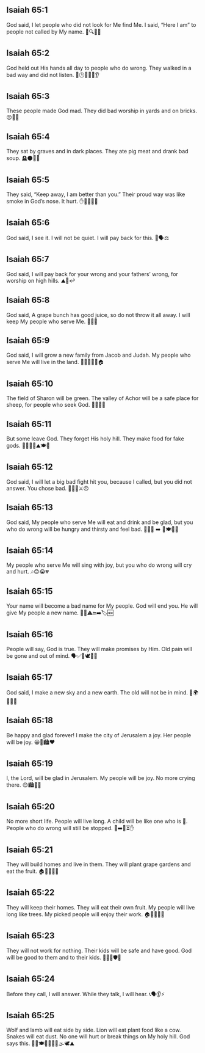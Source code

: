 ## Isaiah 65:1
God said, I let people who did not look for Me find Me. I said, “Here I am” to people not called by My name. 👋🔍🙋‍♂️
## Isaiah 65:2
God held out His hands all day to people who do wrong. They walked in a bad way and did not listen. 🤲🕒🚶‍♂️🚫👂
## Isaiah 65:3
These people made God mad. They did bad worship in yards and on bricks. 😠🧱🌳
## Isaiah 65:4
They sat by graves and in dark places. They ate pig meat and drank bad soup. 🪦🌑🐷🍲
## Isaiah 65:5
They said, “Keep away, I am better than you.” Their proud way was like smoke in God’s nose. It hurt. ✋😤🚫👃🔥
## Isaiah 65:6
God said, I see it. I will not be quiet. I will pay back for this. 👀🗣️⚖️
## Isaiah 65:7
God said, I will pay back for your wrong and your fathers’ wrong, for worship on high hills. ⛰️🛐↩️
## Isaiah 65:8
God said, A grape bunch has good juice, so do not throw it all away. I will keep My people who serve Me. 🍇🥤🤝
## Isaiah 65:9
God said, I will grow a new family from Jacob and Judah. My people who serve Me will live in the land. 👨‍👩‍👧‍👦🌱🏠
## Isaiah 65:10
The field of Sharon will be green. The valley of Achor will be a safe place for sheep, for people who seek God. 🌾🌳🐑😊
## Isaiah 65:11
But some leave God. They forget His holy hill. They make food for fake gods. 🚪🚶‍♂️❌⛰️🍽️🗿
## Isaiah 65:12
God said, I will let a big bad fight hit you, because I called, but you did not answer. You chose bad. 📣📞❌⚔️😞
## Isaiah 65:13
God said, My people who serve Me will eat and drink and be glad, but you who do wrong will be hungry and thirsty and feel bad. 🍞🥤😊 ➡️ 🚫🍽️🥤😢
## Isaiah 65:14
My people who serve Me will sing with joy, but you who do wrong will cry and hurt. 🎶😊😭💔
## Isaiah 65:15
Your name will become a bad name for My people. God will end you. He will give My people a new name. 📝❌⚠️🔚➡️🏷️🆕
## Isaiah 65:16
People will say, God is true. They will make promises by Him. Old pain will be gone and out of mind. 🗣️✅🤝🕊️🧠🚫
## Isaiah 65:17
God said, I make a new sky and a new earth. The old will not be in mind. 🌌🌍✨🧠❌
## Isaiah 65:18
Be happy and glad forever! I make the city of Jerusalem a joy. Her people will be joy. 😀🎉🏙️❤️
## Isaiah 65:19
I, the Lord, will be glad in Jerusalem. My people will be joy. No more crying there. 😊🏙️🚫😭
## Isaiah 65:20
No more short life. People will live long. A child will be like one who is 💯. People who do wrong will still be stopped. 👶➡️💯⏳✋
## Isaiah 65:21
They will build homes and live in them. They will plant grape gardens and eat the fruit. 🏠🔨🌿🍇😋
## Isaiah 65:22
They will keep their homes. They will eat their own fruit. My people will live long like trees. My picked people will enjoy their work. 🏠🔑🍇🌳😊
## Isaiah 65:23
They will not work for nothing. Their kids will be safe and have good. God will be good to them and to their kids. 💪✅👶🛡️🎁
## Isaiah 65:24
Before they call, I will answer. While they talk, I will hear. 📞🗣️👂⚡
## Isaiah 65:25
Wolf and lamb will eat side by side. Lion will eat plant food like a cow. Snakes will eat dust. No one will hurt or break things on My holy hill. God says this. 🐺🐑🍽️🦁🌿🐄🐍🌫️🕊️⛰️
